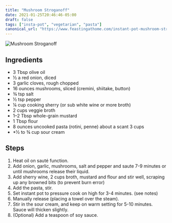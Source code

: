```yaml
---
title: "Mushroom Stroganoff"
date: 2021-01-25T20:46:46-05:00
draft: false
tags: ["insta-pot", "vegetarian", "pasta"]
canonical_url: "https://www.feastingathome.com/instant-pot-mushroom-stroganoff/"
---
```


![Mushroom Stroganoff](https://assets.truggeri.com/images/recipe-book/mushroom-stroganoff.jpg)

## Ingredients

* 3 Tbsp olive oil
* ½ a red onion, diced
* 3 garlic cloves, rough chopped
* 16 ounces mushrooms, sliced (cremini, shiitake, button)
* ¾ tsp salt
* ½ tsp pepper
* ¼ cup cooking sherry (or sub white wine or more broth)
* 2 cups veggie broth
* 1–2 Tbsp whole-grain mustard
* 1 Tbsp flour
* 8 ounces uncooked pasta (rotini, penne) about a scant 3 cups
* *½ to ¾ cup sour cream

## Steps

1. Heat oil on sauté function.
2. Add onion, garlic, mushrooms, salt and pepper and saute 7-9 minutes or until mushrooms release their liquid.
3. Add sherry wine, 2 cups broth, mustard and flour and stir well, scraping up any browned bits  (to prevent burn error)
4. Add the pasta, stir.
5. Set instant pot to pressure cook on high for 3-4 minutes. (see notes)
6. Manually release (placing a towel over the steam).
7. Stir in the sour cream, and keep on warm setting for 5-10 minutes. Sauce will thicken slightly.
8. (Optional) Add a teaspoon of soy sauce.
